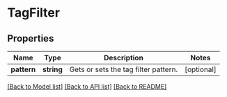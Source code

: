 # TagFilter

## Properties
Name | Type | Description | Notes
------------ | ------------- | ------------- | -------------
**pattern** | **string** | Gets or sets the tag filter pattern. | [optional] 

[[Back to Model list]](../README.md#documentation-for-models) [[Back to API list]](../README.md#documentation-for-api-endpoints) [[Back to README]](../README.md)



